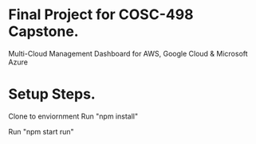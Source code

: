 # Final Project for COSC-498 Capstone. 

Multi-Cloud Management Dashboard for AWS, Google Cloud & Microsoft Azure

# Setup Steps.

Clone to enviornment
Run "npm install"

Run "npm start run"
